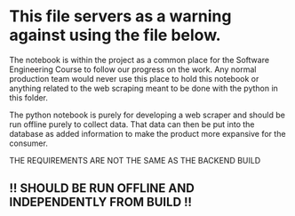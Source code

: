 # This file servers as a warning against using the file below. 

The notebook is within the project as a common place for the Software Engineering Course to follow our 
progress on the work. Any normal production team would never use this place to hold this notebook or anything
related to the web scraping meant to be done with the python in this folder.

The python notebook is purely for developing a web scraper and should be run offline purely to collect data.
That data can then be put into the database as added information to make the product more expansive for the consumer.

THE REQUIREMENTS ARE NOT THE SAME AS THE BACKEND BUILD

## !! SHOULD BE RUN OFFLINE AND INDEPENDENTLY FROM BUILD !!

